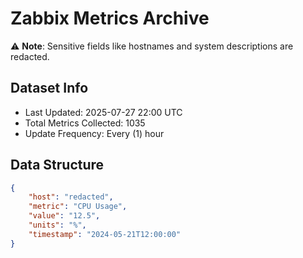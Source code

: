 # Zabbix Metrics Archive

⚠️ **Note**: Sensitive fields like hostnames and system descriptions are redacted.

## Dataset Info
- Last Updated: 2025-07-27 22:00 UTC
- Total Metrics Collected: 1035
- Update Frequency: Every (1) hour

## Data Structure
```json
{
    "host": "redacted",
    "metric": "CPU Usage",
    "value": "12.5",
    "units": "%",
    "timestamp": "2024-05-21T12:00:00"
}
```
